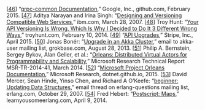 [[46](ch04.html#gRPC2015-marker)] “[grpc-common
Documentation](https://github.com/grpc/grpc-common),” Google, Inc., github.com, February 2015. [[47](ch04.html#Narayan2007vg-marker)] Aditya Narayan and Irina Singh:
“[Designing
and Versioning Compatible Web Services](http://www.ibm.com/developerworks/websphere/library/techarticles/0705_narayan/0705_narayan.html),” ibm.com, March 28, 2007. [[48](ch04.html#Hunt2014wn-marker)] Troy Hunt:
“[Your API
Versioning Is Wrong, Which Is Why I Decided to Do It 3 Different Wrong Ways](http://www.troyhunt.com/2014/02/your-api-versioning-is-wrong-which-is.html),” troyhunt.com,
February 10, 2014. [[49](ch04.html#StripeAPI-marker)] “[API
Upgrades](https://stripe.com/docs/upgrades),” Stripe, Inc., April 2015. [[50](ch04.html#Boner2013tx-marker)] Jonas Bonér:
“[Upgrade in an
Akka Cluster](http://grokbase.com/t/gg/akka-user/138wd8j9e3/upgrade-in-an-akka-cluster),” email to akka-user mailing list, grokbase.com, August 28, 2013. [[51](ch04.html#Bernstein2014tr-marker)] Philip A. Bernstein, Sergey Bykov, Alan Geller, et al.:
“[Orleans:
Distributed Virtual Actors for Programmability and Scalability](http://research.microsoft.com/pubs/210931/Orleans-MSR-TR-2014-41.pdf),” Microsoft Research
Technical Report MSR-TR-2014-41, March 2014. [[52](ch04.html#Orleans2015-marker)] “[Microsoft Project
Orleans Documentation](http://dotnet.github.io/orleans/),” Microsoft Research, dotnet.github.io, 2015. [[53](ch04.html#Mercer2007va-marker)] David Mercer, Sean Hinde, Yinso Chen, and Richard A O’Keefe:
  “[beginner:
  Updating Data Structures](http://erlang.org/pipermail/erlang-questions/2007-October/030318.html),” email thread on erlang-questions mailing list, erlang.com,
  October 29, 2007. [[54](ch04.html#Hebert2014uu-marker)] Fred Hebert:
  “[Postscript: Maps](http://learnyousomeerlang.com/maps),” learnyousomeerlang.com,
  April 9, 2014.